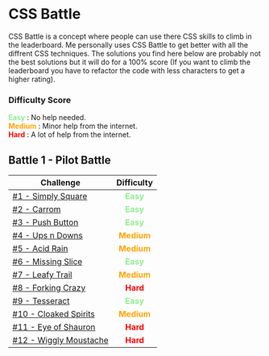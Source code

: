 # CSS Battle

CSS Battle is a concept where people can use there CSS skills to climb in the leaderboard. Me personally uses CSS Battle to get better with all the diffrent CSS techniques. The solutions you find here below are probably not the best solutions but it will do for a 100% score (If you want to climb the leaderboard you have to refactor the code with less characters to get a higher rating).

### Difficulty Score

<span style="color: lightgreen"><b>Easy</b></span> : No help needed.<br>
<span style="color: orange"><b>Medium</b></span> : Minor help from the internet. <br>
<span style="color: red"><b>Hard</b></span> : A lot of help from the internet.

## Battle 1 - Pilot Battle

| Challenge                                                                                                                                              |                     Difficulty                     |
| ------------------------------------------------------------------------------------------------------------------------------------------------------ | :------------------------------------------------: |
| [#1 - Simply Square](https://github.com/yorickcleerbout/CSS-Battle/blob/main/Battle%20%231%20-%20Pilot%20Battle/%231%20-%20Simply%20Square.md)         | <span style="color: lightgreen"><b>Easy</b></span> |
| [#2 - Carrom](https://github.com/yorickcleerbout/CSS-Battle/blob/main/Battle%20%231%20-%20Pilot%20Battle/%232%20-%20Carrom.md)                         | <span style="color: lightgreen"><b>Easy</b></span> |
| [#3 - Push Button](https://github.com/yorickcleerbout/CSS-Battle/blob/main/Battle%20%231%20-%20Pilot%20Battle/%233%20-%20Push%20Button.md)             | <span style="color: lightgreen"><b>Easy</b></span> |
| [#4 - Ups n Downs](https://github.com/yorickcleerbout/CSS-Battle/blob/main/Battle%20%231%20-%20Pilot%20Battle/%234%20-%20Ups%20n%20Downs.md)           |  <span style="color: orange"><b>Medium</b></span>  |
| [#5 - Acid Rain](https://github.com/yorickcleerbout/CSS-Battle/blob/main/Battle%20%231%20-%20Pilot%20Battle/%235%20-%20Acid%20Rain.md)                 |  <span style="color: orange"><b>Medium</b></span>  |
| [#6 - Missing Slice](https://github.com/yorickcleerbout/CSS-Battle/blob/main/Battle%20%231%20-%20Pilot%20Battle/%236%20-%20Missing%20Slice.md)         | <span style="color: lightgreen"><b>Easy</b></span> |
| [#7 - Leafy Trail](https://github.com/yorickcleerbout/CSS-Battle/blob/main/Battle%20%231%20-%20Pilot%20Battle/%237%20-%20Leafy%20Trail.md)             |  <span style="color: orange"><b>Medium</b></span>  |
| [#8 - Forking Crazy](https://github.com/yorickcleerbout/CSS-Battle/blob/main/Battle%20%231%20-%20Pilot%20Battle/%238%20-%20Forking%20Crazy.md)         |    <span style="color: red"><b>Hard</b></span>     |
| [#9 - Tesseract](https://github.com/yorickcleerbout/CSS-Battle/blob/main/Battle%20%231%20-%20Pilot%20Battle/%239%20-%20Tesseract.md)                   | <span style="color: lightgreen"><b>Easy</b></span> |
| [#10 - Cloaked Spirits](https://github.com/yorickcleerbout/CSS-Battle/blob/main/Battle%20%231%20-%20Pilot%20Battle/%2310%20-%20Cloaked%20Spirits.md)   |  <span style="color: orange"><b>Medium</b></span>  |
| [#11 - Eye of Shauron](https://github.com/yorickcleerbout/CSS-Battle/blob/main/Battle%20%231%20-%20Pilot%20Battle/%2311%20-%20Eye%20of%20Shauron.md)   |    <span style="color: red"><b>Hard</b></span>     |
| [#12 - Wiggly Moustache](https://github.com/yorickcleerbout/CSS-Battle/blob/main/Battle%20%231%20-%20Pilot%20Battle/%2312%20-%20Wiggly%20Moustache.md) |    <span style="color: red"><b>Hard</b></span>     |
